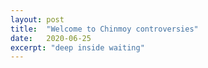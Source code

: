 ```yaml
---
layout: post
title:  "Welcome to Chinmoy controversies"
date:   2020-06-25
excerpt: "deep inside waiting"
---
```

